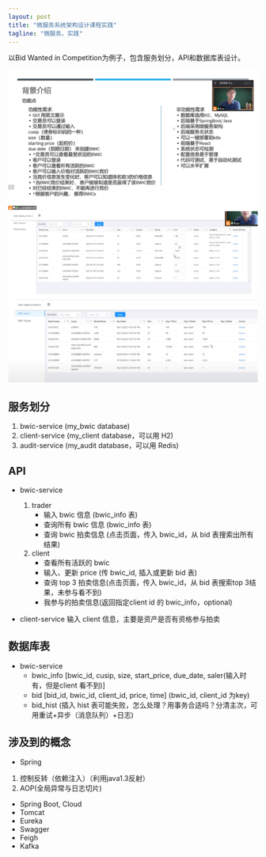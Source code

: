 ```yaml
---
layout: post
title: "微服务系统架构设计课程实践"
tagline: "微服务，实践"
---
```


以Bid Wanted in Competition为例子，包含服务划分，API和数据库表设计。

![bwic_background_intro.png](https://raw.githubusercontent.com/yuqisun/yuqisun.github.io/master/_posts/images/bwic_background_intro.png)
![bwic_client_sample.png](https://raw.githubusercontent.com/yuqisun/yuqisun.github.io/master/_posts/images/bwic_client_sample.png)
![bwic_admin_sample.png](https://raw.githubusercontent.com/yuqisun/yuqisun.github.io/master/_posts/images/bwic_admin_sample.png)


## 服务划分
1. bwic-service (my_bwic database)
2. client-service (my_client database，可以用 H2)
3. audit-service (my_audit database，可以用 Redis)


## API
* bwic-service
  1. trader
     * 输入 bwic 信息 (bwic_info 表)
     * 查询所有 bwic 信息 (bwic_info 表)
     * 查询 bwic 拍卖信息 (点击页面，传入 bwic_id，从 bid 表搜索出所有结果)
  2. client
     * 查看所有活跃的 bwic
     * 输入、更新 price (传 bwic_id, 插入或更新 bid 表)
     * 查询 top 3 拍卖信息(点击页面，传入 bwic_id，从 bid 表搜索top 3结果，未参与看不到)
     * 我参与的拍卖信息(返回指定client id 的 bwic_info，optional)

* client-service
输入 client 信息，主要是资产是否有资格参与拍卖

## 数据库表
* bwic-service
  * bwic_info [bwic_id, cusip, size, start_price, due_date, saler(输入时有，但是client 看不到)]
  * bid [bid_id, bwic_id, client_id, price, time] (bwic_id, client_id 为key)
  * bid_hist (插入 hist 表可能失败，怎么处理？用事务合适吗？分清主次，可用重试+异步（消息队列）+日志)

## 涉及到的概念
* Spring
1. 控制反转（依赖注入）（利用java1.3反射）
2. AOP(全局异常与日志切片)

* Spring Boot, Cloud
* Tomcat
* Eureka
* Swagger
* Feigh
* Kafka

